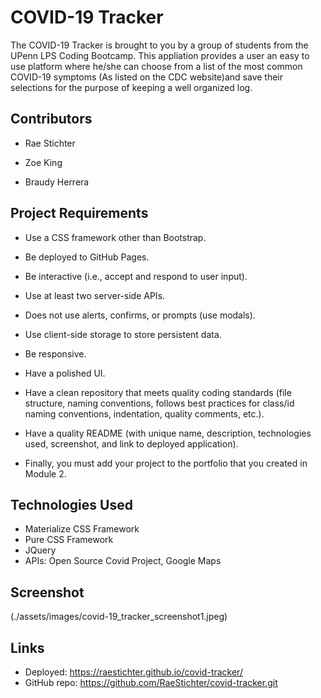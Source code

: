 # **COVID-19** **Tracker**

The COVID-19 Tracker is brought to you by a group of students from the UPenn LPS Coding Bootcamp. This appliation provides a user an easy to use platform where he/she can choose from a list of the most common COVID-19 symptoms (As listed on the CDC website)and save their selections for the purpose of keeping a well organized log. <br>

## **Contributors**

- Rae Stichter

- Zoe King

- Braudy Herrera

## Project Requirements

- Use a CSS framework other than Bootstrap.

- Be deployed to GitHub Pages.

- Be interactive (i.e., accept and respond to user input).

- Use at least two server-side APIs.

- Does not use alerts, confirms, or prompts (use modals).

- Use client-side storage to store persistent data.

- Be responsive.

- Have a polished UI.

- Have a clean repository that meets quality coding standards (file structure, naming conventions, follows best practices for class/id naming conventions, indentation, quality comments, etc.).

- Have a quality README (with unique name, description, technologies used, screenshot, and link to deployed application).

- Finally, you must add your project to the portfolio that you created in Module 2.

## Technologies Used

- Materialize CSS Framework
- Pure CSS Framework
- JQuery
- APIs: Open Source Covid Project, Google Maps

## Screenshot

(./assets/images/covid-19_tracker_screenshot1.jpeg)

## Links

- Deployed: https://raestichter.github.io/covid-tracker/ <br>
- GitHub repo: https://github.com/RaeStichter/covid-tracker.git <br><br>
